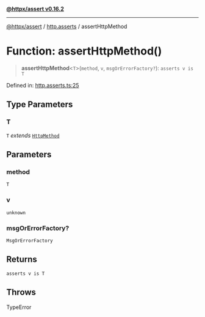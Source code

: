 [**@httpx/assert v0.16.2**](../../README.md)

***

[@httpx/assert](../../README.md) / [http.asserts](../README.md) / assertHttpMethod

# Function: assertHttpMethod()

> **assertHttpMethod**\<`T`\>(`method`, `v`, `msgOrErrorFactory?`): `asserts v is T`

Defined in: [http.asserts.ts:25](https://github.com/belgattitude/httpx/blob/4dae8c09c15139f4a822e2110336093570f143a3/packages/assert/src/http.asserts.ts#L25)

## Type Parameters

### T

`T` *extends* [`HttpMethod`](../../http.types/type-aliases/HttpMethod.md)

## Parameters

### method

`T`

### v

`unknown`

### msgOrErrorFactory?

`MsgOrErrorFactory`

## Returns

`asserts v is T`

## Throws

TypeError
